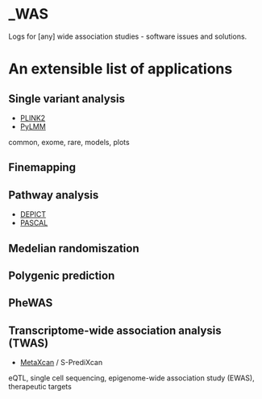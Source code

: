 # _WAS

Logs for [any] wide association studies - software issues and solutions.

# An extensible list of applications

## Single variant analysis

* [PLINK2](PLINK2)
* [PyLMM](PyLMM)

common, exome, rare, models, plots

## Finemapping

## Pathway analysis

* [DEPICT](DEPICT)
* [PASCAL](PASCAL)

## Medelian randomiszation

## Polygenic prediction

## PheWAS

## Transcriptome-wide association analysis (TWAS)

* [MetaXcan](MetaXcan) / S-PrediXcan

eQTL, single cell sequencing, epigenome-wide association study (EWAS), therapeutic targets
